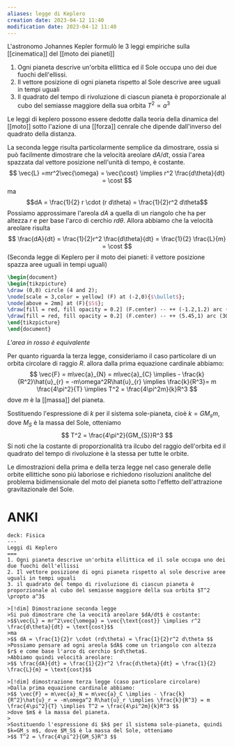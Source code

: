 ```yaml
---
aliases: legge di Keplero
creation date: 2023-04-12 11:40
modification date: 2023-04-12 11:40
---
```


L'astronomo Johannes Kepler formulò le 3 leggi empiriche sulla [[cinematica]] del [[moto dei pianeti]]

1. Ogni pianeta descrive un'orbita ellittica ed il Sole occupa uno dei due fuochi dell'ellissi.
2. Il vettore posizione di ogni pianeta rispetto al Sole descrive aree uguali in tempi uguali
3. Il quadrato del tempo di rivoluzione di ciascun pianeta è proporzionale al cubo del semiasse maggiore della sua orbita $T^2 \propto a^3$

Le leggi di keplero possono essere dedotte dalla teoria della dinamica del [[moto]] sotto l'azione di una [[forza]] cenrale che dipende dall'inverso del quadrato della distanza.

La seconda legge risulta particolarmente semplice da dimostrare, ossia si può facilmente dimostrare che la velocità areolare $dA/dt$, ossia l'area spazzata dal vettore posizione nell'unità di tempo, è costante.
$$ \vec{L} =mr^2\vec{\omega} = \vec{\cost} \implies r^2 \frac{d\theta}{dt} = \cost  $$
ma
$$dA = \frac{1}{2} r \cdot (r d\theta) = \frac{1}{2}r^2 d\theta$$
Possiamo approssimare l'areola $dA$ a quella di un riangolo che ha per altezza $r$ e per base l'arco di cerchio $r d \theta$.
Allora abbiamo che la velocità areolare risulta
$$ \frac{dA}{dt} = \frac{1}{2}r^2 \frac{d\theta}{dt} = \frac{1}{2} \frac{L}{m} = \cost   $$
(Seconda legge di Keplero per il moto dei pianeti: il vettore posizione spazza aree uguali in tempi uguali)

```tikz
\begin{document}
\begin{tikzpicture}
\draw (0,0) circle (4 and 2);
\node[scale = 3,color = yellow] (F) at (-2,0){$\bullet$};
\node[above = 2mm] at (F){$S$};
\draw[fill = red, fill opacity = 0.2] (F.center) -- ++ (-1.2,1.2) arc (143.2:215.8:4 and 2) -- (F.center);
\draw[fill = red, fill opacity = 0.2] (F.center) -- ++ (5.45,1) arc (30:-30:4 and 2) -- (F.center);
\end{tikzpicture}
\end{document}
```
*L'area in rosso è equivalente*

Per quanto riguarda la terza legge, consideriamo il caso particolare di un orbita circolare di raggio $R.$ allora dalla prima equazione cardinale abbiamo:
$$ \vec{F} = m\vec{a}_{N} = m\vec{a}_{C} \implies - \frac{k}{R^2}\hat{u}_{r} = -m\omega^2R\hat{u}_{r} \implies \frac{k}{R^3}= m \frac{4\pi^2}{T} \implies T^2 = \frac{4\pi^2m}{k}R^3 $$
dove $m$ è la [[massa]] del pianeta.

Sostituendo l'espressione di $k$ per il sistema sole-pianeta, cioè $k = GM_{s}m$, dove $M_{S}$ è la massa del Sole, otteniamo
$$ T^2 = \frac{4\pi^2}{GM_{S}}R^3 $$
Si noti che la costante di proporzionalità tra ilcubo del raggio dell'orbita ed il quadrato del tempo di rivoluzione è la stessa per tutte le orbite.

Le dimostrazioni della prima e della terza legge nel caso generale delle orbite ellittiche sono piú laboriose e richiedono risoluzioni analitche del problema bidimensionale del moto del pianeta sotto l'effetto dell'attrazione gravitazionale del Sole.

# ANKI

```anki
deck: Fisica
---
Leggi di Keplero
===
1. Ogni pianeta descrive un'orbita ellittica ed il sole occupa uno dei due fuochi dell'ellissi
2. Il vettore posizione di ogni pianeta rispetto al sole descrive aree uguali in tempi uguali
3. il quadrato del tempo di rivoluzione di ciascun pianeta è proporzionale al cubo del semiasse maggiore della sua orbita $T^2 \propto a^3$

>[!dim] Dimostrazione seconda legge 
>Si può dimostrare che la veocità areolare $dA/dt$ è costante:
>$$\vec{L} = mr^2\vec{\omega} = \vec{\text{cost}} \implies r^2 \frac{d\theta}{dt} = \text{cost}$$
>ma
>$$ dA = \frac{1}{2}r \cdot (rd\theta) = \frac{1}{2}r^2 d\theta $$
>Possiamo pensare ad ogni areola $dA$ come un triangolo con altezza $r$ e come base l'arco di cerchio $rd\theta$.
>Abbiamo quindi velocità areolare:
>$$ \frac{dA}{dt} = \frac{1}{2}r^2 \frac{d\theta}{dt} = \frac{1}{2} \frac{L}{m} = \text{cost}$$

>[!dim] dimostrazione terza legge (caso particolare circolare)
>Dalla prima equazione cardinale abbiamo:
>$$ \vec{F} = m\vec{a}_N = m\vec{a}_C \implies - \frac{k}{R^2}\hat{u}_r = -m\omega^2 R\hat{u}_r \implies \frac{k}{R^3} = m \frac{4\pi^2}{T} \implies T^2 = \frac{4\pi^2m}{k}R^3 $$
>dove $m$ è la massa del pianeta.
>
>Sostituendo l'espressione di $k$ per il sistema sole-pianeta, quindi $k=GM_s m$, dove $M_S$ è la massa del Sole, otteniamo
>$$ T^2 = \frac{4\pi^2}{GM_S}R^3 $$
```
